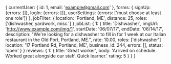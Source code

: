 {
  currentUser: {
    id: 1,
    email: 'example@gmail.com'
  },
  forms: {
    signUp: {errors: []},
    logIn: {errors: []},
    userSettings: {errors: ['must choose at least one role']}
  },
  jobFilter: {
    location: 'Portland, ME',
    distance: 25,
    roles: ['dishwasher, yardwork, misc.']
  }
  jobList: {
    1: {
      title: 'Dishwasher',
      imgUrl: 'http://www.example.com/img/1',
      startDate: '06/07/17',
      endDate: '06/14/17',
      description: "We're looking for a dishwasher to fill
        in for 1 week at our Italian restaurant in the Old Port, Portland, ME.",
      rate: 10.00,
      roles: ['dishwasher']
      location: '17 Portland Rd, Portland, ME',
      business_id: 244,
      errors: [],
      status: 'open'
    }
  }
  reviews: {
    1: {
      title: 'Great worker',
      body: 'Arrived on schedule. Worked great alongside
        our staff. Quick learner.'
      rating: 5
    }
  }
}
